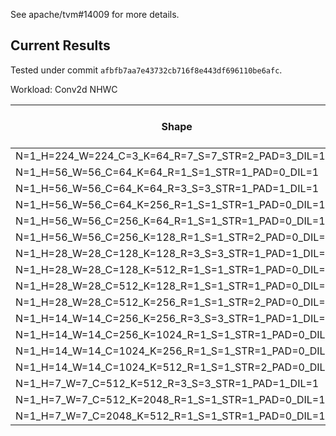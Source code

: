 See apache/tvm#14009 for more details.

## Current Results

Tested under commit `afbfb7aa7e43732cb716f8e443df696110be6afc`.

Workload: Conv2d NHWC

|Shape|Mainline TVM|Mainline TVM with Async|
|-|-|-|
|N=1_H=224_W=224_C=3_K=64_R=7_S=7_STR=2_PAD=3_DIL=1|13838.05219|14687.89452|
|N=1_H=56_W=56_C=64_K=64_R=1_S=1_STR=1_PAD=0_DIL=1|5398.305085|5613.892553|
|N=1_H=56_W=56_C=64_K=64_R=3_S=3_STR=1_PAD=1_DIL=1|11652.96825|13157.88249|
|N=1_H=56_W=56_C=64_K=256_R=1_S=1_STR=1_PAD=0_DIL=1|10638.8309|11674.68499|
|N=1_H=56_W=56_C=256_K=64_R=1_S=1_STR=1_PAD=0_DIL=1|8692.32829|9469.264089|
|N=1_H=56_W=56_C=256_K=128_R=1_S=1_STR=2_PAD=0_DIL=1|4685.767442|5698.19634|
|N=1_H=28_W=28_C=128_K=128_R=3_S=3_STR=1_PAD=1_DIL=1|9872.787087|10404.60405|
|N=1_H=28_W=28_C=128_K=512_R=1_S=1_STR=1_PAD=0_DIL=1|9974.281496|10073.31657|
|N=1_H=28_W=28_C=512_K=128_R=1_S=1_STR=1_PAD=0_DIL=1|7075.866932|8564.572712|
|N=1_H=28_W=28_C=512_K=256_R=1_S=1_STR=2_PAD=0_DIL=1|3648.330914|4021.923142|
|N=1_H=14_W=14_C=256_K=256_R=3_S=3_STR=1_PAD=1_DIL=1|8192.954618|9160.182054|
|N=1_H=14_W=14_C=256_K=1024_R=1_S=1_STR=1_PAD=0_DIL=1|8008.870153|9362.825279|
|N=1_H=14_W=14_C=1024_K=256_R=1_S=1_STR=1_PAD=0_DIL=1|5210.062241|6051.208379|
|N=1_H=14_W=14_C=1024_K=512_R=1_S=1_STR=2_PAD=0_DIL=1|2550.787202|3587.902938|
|N=1_H=7_W=7_C=512_K=512_R=3_S=3_STR=1_PAD=1_DIL=1|4350.626084|5432.788068|
|N=1_H=7_W=7_C=512_K=2048_R=1_S=1_STR=1_PAD=0_DIL=1|6672.068026|7663.725217|
|N=1_H=7_W=7_C=2048_K=512_R=1_S=1_STR=1_PAD=0_DIL=1|3142.564263|4297.988014|